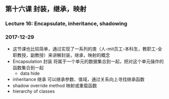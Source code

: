 ## 第十六课 封装，继承，映射
### Lecture 16: Encapsulate, inheritance, shadowing
### 2017-12-29
* 这节课也比较简单，通过实现了一系列的类（人-mit员工-本科生，教职工-全职教授，副教授）来讲解封装，继承，映射的概念
* Encapsulation 封装 将属于一个单元的数据集合到一起，把对这个单元操作的函数集合到一起
    * data hide 
* inheritance 继承 可以继承参数、值域，通过关系向上寻找继承函数
* shadow override method 映射或重载函数
* hierarchy of classes